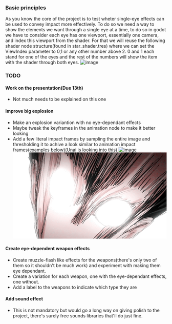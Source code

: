 ### Basic principles
As you know the core of the project is to test wheter single-eye effects can be used to convey impact more effectively. 
To do so we need a way to show the elements we want through a single eye at a time, to do so in godot we have to consider each eye has one viewport, essentially one camera, and index this viewport from the shader.
For that we will reuse the following shader node structure(found in star_shader.tres) where we can set the ViewIndex parameter to 0,1 or any other number above 2. 0 and 1 each stand for one of the eyes and the rest of the numbers will show the item with the shader through both eyes.
![image](https://github.com/user-attachments/assets/42430926-f4a8-4a03-b44d-aca3ef57fd5f)


### TODO
#### Work on the presentation(Due 13th)
- Not much needs to be explained on this one

#### Improve big explosion
- Make an explosion variantion with no eye-dependant effects
- Maybe tweak the keyframes in the animation node to make it better looking
- Add a few literal impact frames by sampling the entire image and thresholding it to achive a look similar to animation impact frames(examples below)(Unai is looking into this)
![image](https://github.com/user-attachments/assets/6d535a42-5516-4d7d-8993-7482807d4ab2)
![](https://github.com/unaiLarra/VR-Final-Project/blob/main/Assets/References/impact_frame.gif)

#### Create eye-dependent weapon effects
- Create muzzle-flash like effects for the weapons(there's only two of them so it shouldn't be much work) and experiment with making them eye dependant.
- Create a variation for each weapon, one with the eye-dependant effects, one without.
- Add a label to the weapons to indicate which type they are

#### Add sound effect
- This is not mandatory but would go a long way on giving polish to the project, there's surely free sounds libraries that'll do just fine.
